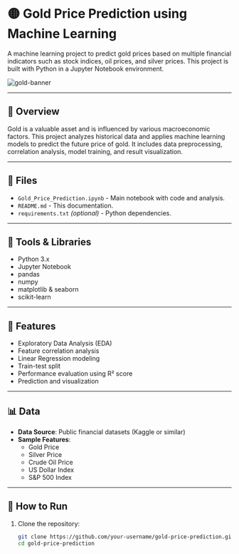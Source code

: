 # 🟡 Gold Price Prediction using Machine Learning

A machine learning project to predict gold prices based on multiple financial indicators such as stock indices, oil prices, and silver prices. This project is built with Python in a Jupyter Notebook environment.

![gold-banner](https://images.unsplash.com/photo-1579635227642-ec9b662b4c59?ixlib=rb-4.0.3&auto=format&fit=crop&w=1350&q=80)

 <!-- Optional: Add your own banner -->

---

## 📌 Overview

Gold is a valuable asset and is influenced by various macroeconomic factors. This project analyzes historical data and applies machine learning models to predict the future price of gold. It includes data preprocessing, correlation analysis, model training, and result visualization.

---

## 📁 Files

- `Gold_Price_Prediction.ipynb` - Main notebook with code and analysis.
- `README.md` - This documentation.
- `requirements.txt` *(optional)* - Python dependencies.

---

## 🧰 Tools & Libraries

- Python 3.x
- Jupyter Notebook
- pandas
- numpy
- matplotlib & seaborn
- scikit-learn

---

## 🔢 Features

- Exploratory Data Analysis (EDA)
- Feature correlation analysis
- Linear Regression modeling
- Train-test split
- Performance evaluation using R² score
- Prediction and visualization

---

## 📊 Data

- **Data Source**: Public financial datasets (Kaggle or similar)
- **Sample Features**:
  - Gold Price
  - Silver Price
  - Crude Oil Price
  - US Dollar Index
  - S&P 500 Index

---

## 🚀 How to Run

1. Clone the repository:
   ```bash
   git clone https://github.com/your-username/gold-price-prediction.git
   cd gold-price-prediction
